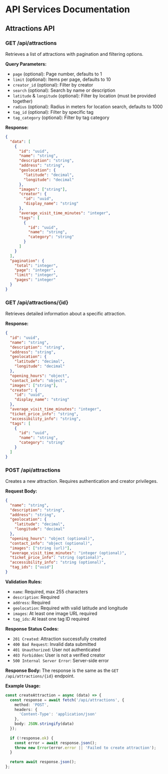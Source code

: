 # API Services Documentation

## Attractions API

### GET /api/attractions

Retrieves a list of attractions with pagination and filtering options.

**Query Parameters:**
- `page` (optional): Page number, defaults to 1
- `limit` (optional): Items per page, defaults to 10
- `creator_id` (optional): Filter by creator
- `search` (optional): Search by name or description
- `latitude` & `longitude` (optional): Filter by location (must be provided together)
- `radius` (optional): Radius in meters for location search, defaults to 1000
- `tag_id` (optional): Filter by specific tag
- `tag_category` (optional): Filter by tag category

**Response:**
```json
{
  "data": [
    {
      "id": "uuid",
      "name": "string",
      "description": "string",
      "address": "string",
      "geolocation": {
        "latitude": "decimal",
        "longitude": "decimal"
      },
      "images": ["string"],
      "creator": {
        "id": "uuid",
        "display_name": "string"
      },
      "average_visit_time_minutes": "integer",
      "tags": [
        {
          "id": "uuid",
          "name": "string",
          "category": "string"
        }
      ]
    }
  ],
  "pagination": {
    "total": "integer",
    "page": "integer",
    "limit": "integer",
    "pages": "integer"
  }
}
```

### GET /api/attractions/{id}

Retrieves detailed information about a specific attraction.

**Response:**
```json
{
  "id": "uuid",
  "name": "string",
  "description": "string",
  "address": "string",
  "geolocation": {
    "latitude": "decimal",
    "longitude": "decimal"
  },
  "opening_hours": "object",
  "contact_info": "object",
  "images": ["string"],
  "creator": {
    "id": "uuid",
    "display_name": "string"
  },
  "average_visit_time_minutes": "integer",
  "ticket_price_info": "string",
  "accessibility_info": "string",
  "tags": [
    {
      "id": "uuid",
      "name": "string",
      "category": "string"
    }
  ]
}
```

### POST /api/attractions

Creates a new attraction. Requires authentication and creator privileges.

**Request Body:**
```json
{
  "name": "string",
  "description": "string",
  "address": "string",
  "geolocation": {
    "latitude": "decimal",
    "longitude": "decimal"
  },
  "opening_hours": "object (optional)",
  "contact_info": "object (optional)",
  "images": ["string (url)"],
  "average_visit_time_minutes": "integer (optional)",
  "ticket_price_info": "string (optional)",
  "accessibility_info": "string (optional)",
  "tag_ids": ["uuid"]
}
```

**Validation Rules:**
- `name`: Required, max 255 characters
- `description`: Required
- `address`: Required
- `geolocation`: Required with valid latitude and longitude
- `images`: At least one image URL required
- `tag_ids`: At least one tag ID required

**Response Status Codes:**
- `201 Created`: Attraction successfully created
- `400 Bad Request`: Invalid data submitted
- `401 Unauthorized`: User not authenticated
- `403 Forbidden`: User is not a verified creator
- `500 Internal Server Error`: Server-side error

**Response Body:**
The response is the same as the `GET /api/attractions/{id}` endpoint.

**Example Usage:**
```typescript
const createAttraction = async (data) => {
  const response = await fetch('/api/attractions', {
    method: 'POST',
    headers: {
      'Content-Type': 'application/json'
    },
    body: JSON.stringify(data)
  });
  
  if (!response.ok) {
    const error = await response.json();
    throw new Error(error.error || 'Failed to create attraction');
  }
  
  return await response.json();
};
``` 